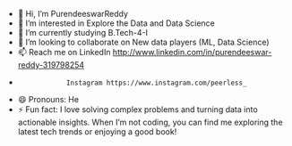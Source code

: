 - 👋 Hi, I’m PurendeeswarReddy
- 👀 I’m interested in Explore the Data and Data Science 
- 🌱 I’m currently studying B.Tech-4-I
- 💞️ I’m looking to collaborate on New data players (ML, Data Science)
- 📫 Reach me on LinkedIn http://www.linkedin.com/in/purendeeswar-reddy-319798254
-                 Instagram https://www.instagram.com/peerless_
- 😄 Pronouns: He
- ⚡ Fun fact:  I love solving complex problems and turning data into actionable insights. When I’m not coding, you can find me exploring the latest tech trends or enjoying a good book!
